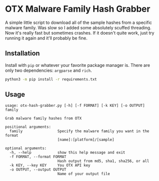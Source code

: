 # OTX Malware Family Hash Grabber

A simple little script to download all of the sample hashes from a specific malware family. Was slow so I added some absolutely scuffed threading. Now it's really fast but sometimes crashes. If it doesn't quite work, just try running it again and it'll probably be fine. 


## Installation
Install with `pip` or whatever your favorite package manager is. There are only
two dependencies: `argparse` and `rich`.

```bash
python3 -m pip install -r requirements.txt
```

## Usage 

```
usage: otx-hash-grabber.py [-h] [-f FORMAT] [-k KEY] [-o OUTPUT] family

Grab malware family hashes from OTX

positional arguments:
  family                Specify the malware family you want in the format
                        [name]:[platform]/[sample]

optional arguments:
  -h, --help            show this help message and exit
  -f FORMAT, --format FORMAT
                        Hash output from md5, sha1, sha256, or all
  -k KEY, --key KEY     You OTX API key
  -o OUTPUT, --output OUTPUT
                        Name of your output file
```
